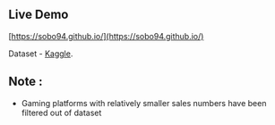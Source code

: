 Live Demo 
---------------
[https://sobo94.github.io/](https://sobo94.github.io/)

Dataset - [Kaggle](https://www.kaggle.com/kedokedokedo/vgsales).

Note :
--------------
- Gaming platforms with relatively smaller sales numbers have been filtered out of dataset


